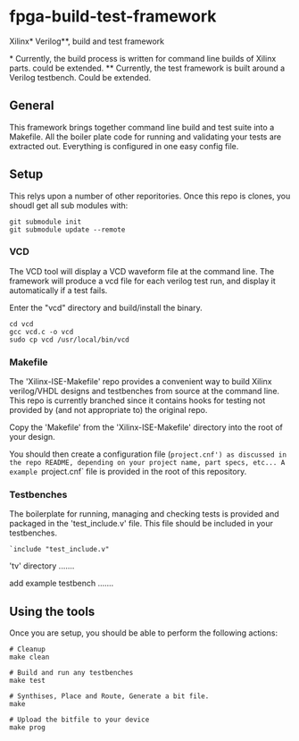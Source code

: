 # fpga-build-test-framework
Xilinx* Verilog**, build and test framework

 &#8291;* Currently, the build process is written for command line builds of Xilinx parts. could be extended.
 ** Currently, the test framework is built around a Verilog testbench. Could be extended.

## General

This framework brings together command line build and test suite into a Makefile.
All the boiler plate code for running and validating your tests are extracted out.
Everything is configured in one easy config file.

## Setup

This relys upon a number of other reporitories. Once this repo is clones, you shoudl get all sub modules with:

```
git submodule init
git submodule update --remote
```


### VCD
The VCD tool will display a VCD waveform file at the command line. The framework will produce a vcd file for each verilog test run, and display it automatically if a test fails.

Enter the "vcd" directory and build/install the binary.

```
cd vcd
gcc vcd.c -o vcd
sudo cp vcd /usr/local/bin/vcd
```


### Makefile
The 'Xilinx-ISE-Makefile' repo provides a convenient way to build Xilinx verilog/VHDL designs and testbenches from source at the command line. This repo is currently branched since it contains hooks for testing not provided by (and not appropriate to) the original repo.

Copy the 'Makefile' from the 'Xilinx-ISE-Makefile' directory into the root of your design.

You should then create a configuration file (`project.cnf') as discussed in the repo README, depending on your project name, part specs, etc... A example `project.cnf` file is provided in the root of this repository.


### Testbenches
The boilerplate for running, managing and checking tests is provided and packaged in the 'test_include.v' file. This file should be included in your testbenches.

```
`include "test_include.v"
```

'tv' directory .......

add example testbench .......


## Using the tools

Once you are setup, you should be able to perform the following actions:

```
# Cleanup
make clean

# Build and run any testbenches
make test

# Synthises, Place and Route, Generate a bit file.
make 

# Upload the bitfile to your device
make prog
```
